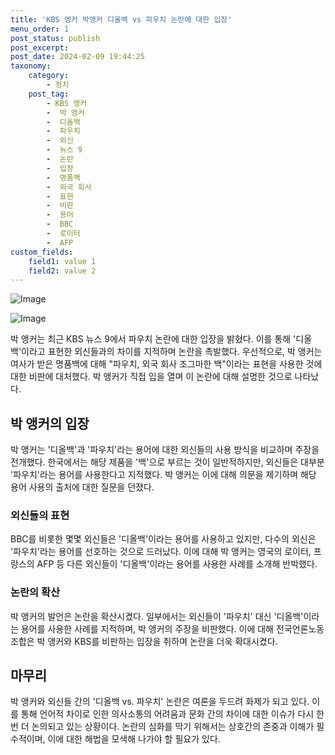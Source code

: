 ```yaml
---
title: 'KBS 앵커 박앵커 디올백 vs 파우치 논란에 대한 입장'
menu_order: 1
post_status: publish
post_excerpt: 
post_date: 2024-02-09 19:44:25
taxonomy:
    category:
        - 정치
    post_tag:
        - KBS 앵커
        -  박 앵커
        -  디올백
        -  파우치
        -  외신
        -  뉴스 9
        -  논란
        -  입장
        -  명품백
        -  외국 회사
        -  표현
        -  비판
        -  용어
        -  BBC
        -  로이터
        -  AFP
custom_fields:
    field1: value 1
    field2: value 2
---
```


![Image](https://imgnews.pstatic.net/image/032/2024/02/09/0003278306_001_20240209170601115.png?type=w647)

![Image](https://imgnews.pstatic.net/image/032/2024/02/09/0003278306_002_20240209170601153.png?type=w647)

박 앵커는 최근 KBS 뉴스 9에서 파우치 논란에 대한 입장을 밝혔다. 이를 통해 '디올백'이라고 표현한 외신들과의 차이를 지적하며 논란을 촉발했다. 우선적으로, 박 앵커는 여사가 받은 명품백에 대해 "파우치, 외국 회사 조그마한 백"이라는 표현을 사용한 것에 대한 비판에 대처했다. 박 앵커가 직접 입을 열며 이 논란에 대해 설명한 것으로 나타났다.
## 박 앵커의 입장
박 앵커는 '디올백'과 '파우치'라는 용어에 대한 외신들의 사용 방식을 비교하며 주장을 전개했다. 한국에서는 해당 제품을 '백'으로 부르는 것이 일반적하지만, 외신들은 대부분 '파우치'라는 용어를 사용한다고 지적했다. 박 앵커는 이에 대해 의문을 제기하며 해당 용어 사용의 출처에 대한 질문을 던졌다.
### 외신들의 표현
BBC를 비롯한 몇몇 외신들은 '디올백'이라는 용어를 사용하고 있지만, 다수의 외신은 '파우치'라는 용어를 선호하는 것으로 드러났다. 이에 대해 박 앵커는 영국의 로이터, 프랑스의 AFP 등 다른 외신들이 '디올백'이라는 용어를 사용한 사례를 소개해 반박했다.
### 논란의 확산
박 앵커의 발언은 논란을 확산시켰다. 일부에서는 외신들이 '파우치' 대신 '디올백'이라는 용어를 사용한 사례를 지적하며, 박 앵커의 주장을 비판했다. 이에 대해 전국언론노동조합은 박 앵커와 KBS를 비판하는 입장을 취하며 논란을 더욱 확대시켰다.
## 마무리
박 앵커와 외신들 간의 '디올백 vs. 파우치' 논란은 여론을 두드려 화제가 되고 있다. 이를 통해 언어적 차이로 인한 의사소통의 어려움과 문화 간의 차이에 대한 이슈가 다시 한 번 더 논의되고 있는 상황이다. 논란의 심화를 막기 위해서는 상호간의 존중과 이해가 필수적이며, 이에 대한 해법을 모색해 나가야 할 필요가 있다.
